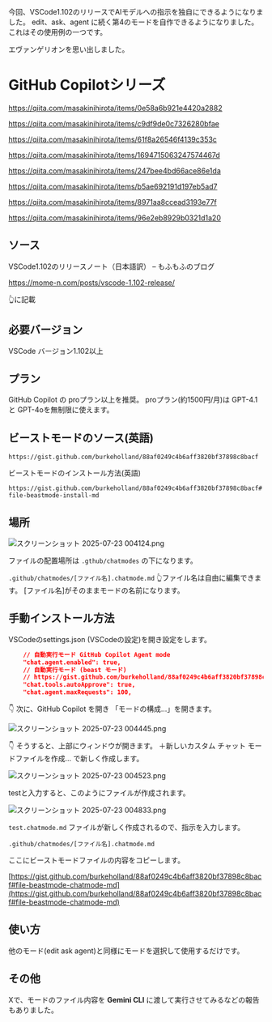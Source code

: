 <!--
title:   GitHub Copilot ビーストモード for VSCode
tags:    VSCode,githubcopilot
id:      10a9fb85bd04d885d0b5
private: false
-->
今回、VSCode1.102のリリースでAIモデルへの指示を独自にできるようになりました。
edit、ask、agent に続く第4のモードを自作できるようになりました。
これはその使用例の一つです。

エヴァンゲリオンを思い出しました。

# GitHub Copilotシリーズ

https://qiita.com/masakinihirota/items/0e58a6b921e4420a2882

https://qiita.com/masakinihirota/items/c9df9de0c7326280bfae

https://qiita.com/masakinihirota/items/61f8a26546f4139c353c

https://qiita.com/masakinihirota/items/1694715063247574467d

https://qiita.com/masakinihirota/items/247bee4bd66ace86e1da

https://qiita.com/masakinihirota/items/b5ae692191d197eb5ad7

https://qiita.com/masakinihirota/items/8971aa8ccead3193e77f

https://qiita.com/masakinihirota/items/96e2eb8929b0321d1a20


## ソース

VSCode1.102のリリースノート（日本語訳） – もふもふのブログ

https://mome-n.com/posts/vscode-1.102-release/

👆️に記載

## 必要バージョン

VSCode
バージョン1.102以上

## プラン

GitHub Copilot の proプラン以上を推奨。
proプラン(約1500円/月)は GPT-4.1 と GPT-4oを無制限に使えます。

## ビーストモードのソース(英語)

`https://gist.github.com/burkeholland/88af0249c4b6aff3820bf37898c8bacf`

ビーストモードのインストール方法(英語)

`https://gist.github.com/burkeholland/88af0249c4b6aff3820bf37898c8bacf#file-beastmode-install-md`


## 場所



![スクリーンショット 2025-07-23 004124.png](https://qiita-image-store.s3.ap-northeast-1.amazonaws.com/0/44761/bff8f758-e8c8-47f6-af9a-19ede0770089.png)

ファイルの配置場所は `.gthub/chatmodes` の下になります。

`.github/chatmodes/[ファイル名].chatmode.md`
👆️ファイル名は自由に編集できます。
[ファイル名]がそのままモードの名前になります。



## 手動インストール方法

VSCodeのsettings.json (VSCodeの設定)を開き設定をします。

```settings.json
	// 自動実行モード GitHub Copilot Agent mode
	"chat.agent.enabled": true,
	// 自動実行モード (beast モード)
	// https://gist.github.com/burkeholland/88af0249c4b6aff3820bf37898c8bacf
	"chat.tools.autoApprove": true,
	"chat.agent.maxRequests": 100,

```



👇️ 次に、GitHub Copilot を開き 「モードの構成...」を開きます。

![スクリーンショット 2025-07-23 004445.png](https://qiita-image-store.s3.ap-northeast-1.amazonaws.com/0/44761/68674d5b-6fb6-4ed7-94fa-dca2c32d2719.png)


👇️ そうすると、上部にウィンドウが開きます。
＋新しいカスタム チャット モードファイルを作成... で新しく作成します。

![スクリーンショット 2025-07-23 004523.png](https://qiita-image-store.s3.ap-northeast-1.amazonaws.com/0/44761/5f6cdf8f-480a-4514-8fdf-edb40370578e.png)



testと入力すると、このようにファイルが作成されます。

![スクリーンショット 2025-07-23 004833.png](https://qiita-image-store.s3.ap-northeast-1.amazonaws.com/0/44761/97a3fbdc-eec1-4d27-a028-8baa3352228d.png)

`test.chatmode.md` ファイルが新しく作成されるので、指示を入力します。

`.github/chatmodes/[ファイル名].chatmode.md`

ここにビーストモードファイルの内容をコピーします。

[https://gist.github.com/burkeholland/88af0249c4b6aff3820bf37898c8bacf#file-beastmode-chatmode-md](https://gist.github.com/burkeholland/88af0249c4b6aff3820bf37898c8bacf#file-beastmode-chatmode-md)



## 使い方

他のモード(edit ask agent)と同様にモードを選択して使用するだけです。



## その他

Xで、モードのファイル内容を **Gemini CLI** に渡して実行させてみるなどの報告もありました。